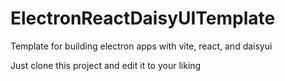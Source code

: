 # ElectronReactDaisyUITemplate
Template for building electron apps with vite, react, and daisyui

Just clone this project and edit it to your liking

